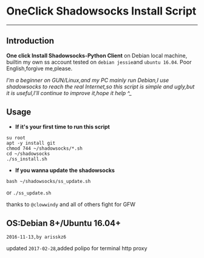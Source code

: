 # OneClick Shadowsocks Install Script
------------------------------------------------------------------------------------------------------
## Introduction
**One click Install Shadowsocks-Python Client** on Debian local machine,
builtin my own ss account
tested on `debian jessie`and `ubuntu 16.04`.
Poor English,forgive me,please.

*I'm a beginner on GUN/Linux,and my PC mainly run Debian,I use shadowsocks to reach the real Internet,so this script is simple and ugly,but it is useful,I'll continue to improve it,hope it help  ^_*
## Usage
+ **If it's your first time to run this script**

```
su root
apt -y install git
chmod 744 ~/shadowsocks/*.sh
cd ~/shadowsocks
./ss_install.sh
```
+ **If you wanna update the shadowsocks**

`bash ~/shadowsocks/ss_update.sh`

or `./ss_update.sh`

thanks to `@clowwindy` and all of others fight for GFW

OS:Debian 8+/Ubuntu 16.04+
------------------------------------------------------------------------------------------------------
`2016-11-13,by arisskz6`

updated `2017-02-28`,added polipo for terminal http proxy

